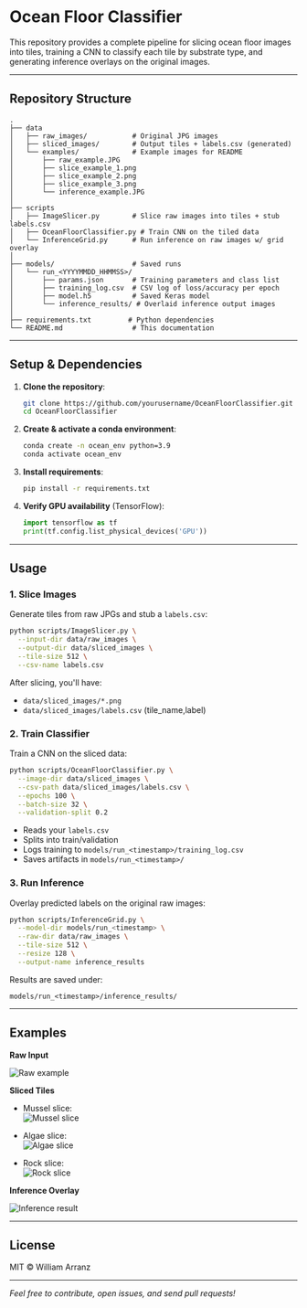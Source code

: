 # Ocean Floor Classifier

This repository provides a complete pipeline for slicing ocean floor images into tiles, training a CNN to classify each tile by substrate type, and generating inference overlays on the original images.

---

## Repository Structure

```plaintext
.
├── data
│   ├── raw_images/           # Original JPG images
│   ├── sliced_images/        # Output tiles + labels.csv (generated)
│   └── examples/             # Example images for README
│       ├── raw_example.JPG
│       ├── slice_example_1.png
│       ├── slice_example_2.png
│       ├── slice_example_3.png
│       └── inference_example.JPG
│
├── scripts
│   ├── ImageSlicer.py        # Slice raw images into tiles + stub labels.csv
│   ├── OceanFloorClassifier.py # Train CNN on the tiled data
│   └── InferenceGrid.py      # Run inference on raw images w/ grid overlay
│
├── models/                   # Saved runs
│   └── run_<YYYYMMDD_HHMMSS>/
│       ├── params.json       # Training parameters and class list
│       ├── training_log.csv  # CSV log of loss/accuracy per epoch
│       ├── model.h5          # Saved Keras model
│       └── inference_results/ # Overlaid inference output images
│
├── requirements.txt         # Python dependencies
└── README.md                 # This documentation
```

---

## Setup & Dependencies

1. **Clone the repository**:

   ```bash
   git clone https://github.com/yourusername/OceanFloorClassifier.git
   cd OceanFloorClassifier
   ```

2. **Create & activate a conda environment**:

   ```bash
   conda create -n ocean_env python=3.9
   conda activate ocean_env
   ```

3. **Install requirements**:

   ```bash
   pip install -r requirements.txt
   ```

4. **Verify GPU availability** (TensorFlow):

   ```python
   import tensorflow as tf
   print(tf.config.list_physical_devices('GPU'))
   ```

---

## Usage

### 1. Slice Images

Generate tiles from raw JPGs and stub a `labels.csv`:

```bash
python scripts/ImageSlicer.py \
  --input-dir data/raw_images \
  --output-dir data/sliced_images \
  --tile-size 512 \
  --csv-name labels.csv
```

After slicing, you'll have:

- `data/sliced_images/*.png`
- `data/sliced_images/labels.csv` (tile\_name,label)

### 2. Train Classifier

Train a CNN on the sliced data:

```bash
python scripts/OceanFloorClassifier.py \
  --image-dir data/sliced_images \
  --csv-path data/sliced_images/labels.csv \
  --epochs 100 \
  --batch-size 32 \
  --validation-split 0.2
```

- Reads your `labels.csv`
- Splits into train/validation
- Logs training to `models/run_<timestamp>/training_log.csv`
- Saves artifacts in `models/run_<timestamp>/`

### 3. Run Inference

Overlay predicted labels on the original raw images:

```bash
python scripts/InferenceGrid.py \
  --model-dir models/run_<timestamp> \
  --raw-dir data/raw_images \
  --tile-size 512 \
  --resize 128 \
  --output-name inference_results
```

Results are saved under:

```
models/run_<timestamp>/inference_results/
```

---

## Examples

**Raw Input**

![Raw example](data/examples/raw_example.JPG)

**Sliced Tiles**

- Mussel slice:  
  ![Mussel slice](data/examples/slice_example_1.png)

- Algae slice:  
  ![Algae slice](data/examples/slice_example_2.png)

- Rock slice:  
  ![Rock slice](data/examples/slice_example_3.png)

**Inference Overlay**

![Inference result](data/examples/inference_example.JPG)

---

## License

MIT © William Arranz

---

*Feel free to contribute, open issues, and send pull requests!*


